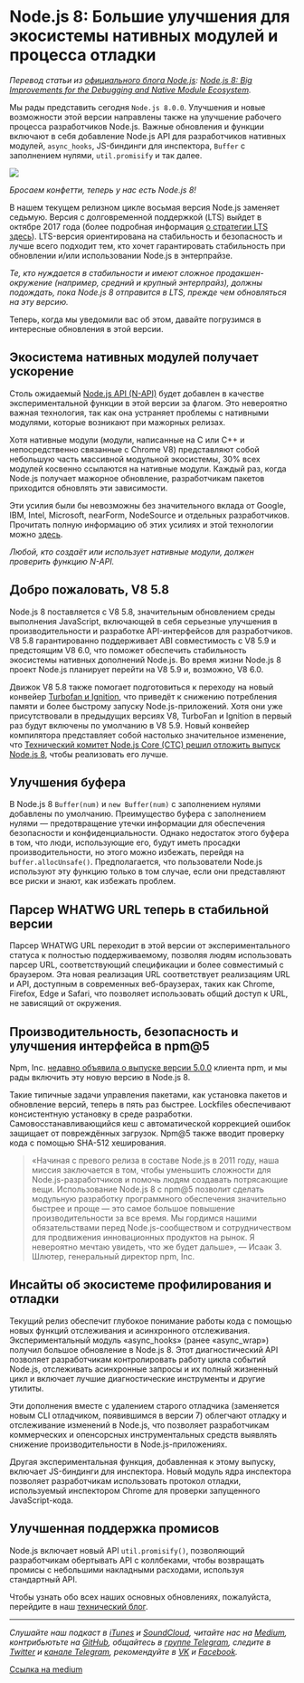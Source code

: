 # Node.js 8: Большие улучшения для экосистемы нативных модулей и процесса отладки
*Перевод статьи из [официального блога Node.js](https://medium.com/@nodejs): [Node.js 8: Big Improvements for the Debugging and Native Module Ecosystem](https://medium.com/@nodejs/node-js-8-big-improvements-for-the-debugging-and-native-module-ecosystem-58454861f2fc).*

Мы рады представить сегодня `Node.js 8.0.0`. Улучшения и новые возможности этой версии направлены также на улучшение рабочего процесса разработчиков Node.js. Важные обновления и функции включают в себя добавление Node.js API для разработчиков нативных модулей, `async_hooks`, JS-биндинги для инспектора, `Buffer` с заполнением нулями, `util.promisify` и так далее.

![](https://cdn-images-1.medium.com/max/1400/1*6-_PzFOl9FRNZPn-LEOi4Q.jpeg)

*Бросаем конфетти, теперь у нас есть Node.js 8!*

В нашем текущем релизном цикле восьмая версия Node.js заменяет седьмую. Версия с долговременной поддержкой (LTS) выйдет в октябре 2017 года (более подробная информация [о стратегии LTS здесь](https://github.com/nodejs/LTS)). LTS-версия ориентирована на стабильность и безопасность и лучше всего подходит тем, кто хочет гарантировать стабильность при обновлении и/или использовании Node.js в энтерпрайзе.

*Те, кто нуждается в стабильности и имеют сложное продакшен-окружение (например, средний и крупный энтерпрайз), должны подождать, пока Node.js 8 отправится в LTS, прежде чем обновляться на эту версию.*

Теперь, когда мы уведомили вас об этом, давайте погрузимся в интересные обновления в этой версии.

## Экосистема нативных модулей получает ускорение
Столь ожидаемый [Node.js API (N-API)](https://medium.com/the-node-js-collection/ibm-intel-microsoft-mozilla-and-nodesource-join-forces-on-node-js-48e21ffb697d) будет добавлен в качестве экспериментальной функции в этой версии за флагом. Это невероятно важная технология, так как она устраняет проблемы с нативными модулями, которые возникают при мажорных релизах.

Хотя нативные модули (модули, написанные на C или C++ и непосредственно связанные с Chrome V8) представляют собой небольшую часть массивной модульной экосистемы, 30% всех модулей косвенно ссылаются на нативные модули. Каждый раз, когда Node.js получает мажорное обновление, разработчикам пакетов приходится обновлять эти зависимости.

Эти усилия были бы невозможны без значительного вклада от Google, IBM, Intel, Microsoft, nearForm, NodeSource и отдельных разработчиков. Прочитать полную информацию об этих усилиях и этой технологии можно [здесь](https://medium.com/@nodejs/n-api-next-generation-node-js-apis-for-native-modules-169af5235b06).

*Любой, кто создаёт или использует нативные модули, должен проверить функцию N-API.*

## Добро пожаловать, V8 5.8
Node.js 8 поставляется с V8 5.8, значительным обновлением среды выполнения JavaScript, включающей в себя серьезные улучшения в производительности и разработке API-интерфейсов для разработчиков. V8 5.8 гарантированно поддерживает ABI совместимость с V8 5.9 и предстоящим V8 6.0, что поможет обеспечить стабильность экосистемы нативных дополнений Node.js. Во время жизни Node.js 8 проект Node.js планирует перейти на V8 5.9 и, возможно, V8 6.0.

Движок V8 5.8 также помогает подготовиться к переходу на новый конвейер [Turbofan и Ignition](https://v8project.blogspot.com/2017/05/launching-ignition-and-turbofan.html), что приведёт к снижению потребления памяти и более быстрому запуску Node.js-приложений. Хотя они уже присутствовали в предыдущих версиях V8, TurboFan и Ignition в первый раз будут включены по умолчанию в V8 5.9. Новый конвейер компилятора представляет собой настолько значительное изменение, что [Технический комитет Node.js Core (CTC) решил отложить выпуск Node.js 8](https://medium.com/the-node-js-collection/node-js-8-0-0-has-been-delayed-and-will-ship-on-or-around-may-30th-cd38ba96980d), чтобы реализовать его лучше.

## Улучшения буфера
В Node.js 8 `Buffer(num)` и `new Buffer(num)` с заполнением нулями добавлены по умолчанию. Преимущество буфера с заполнением нулями — предотвращение утечки информации для обеспечения безопасности и конфиденциальности. Однако недостаток этого буфера в том, что люди, использующие его, будут иметь просадки производительности, но этого можно избежать, перейдя на `buffer.allocUnsafe()`. Предполагается, что пользователи Node.js используют эту функцию только в том случае, если они представляют все риски и знают, как избежать проблем.

## Парсер WHATWG URL теперь в стабильной версии
Парсер WHATWG URL переходит в этой версии от экспериментального статуса к полностью поддерживаемому, позволяя людям использовать парсер URL, соответствующий спецификации и более совместимый с браузером. Эта новая реализация URL соответствует реализациям URL и API, доступным в современных веб-браузерах, таких как Chrome, Firefox, Edge и Safari, что позволяет использовать общий доступ к URL, не зависящий от окружения.

## Производительность, безопасность и улучшения интерфейса в npm@5
Npm, Inc. [недавно объявила о выпуске версии 5.0.0](https://medium.com/npm-inc/npm-5-is-now-latest-d674e9e3b0ec) клиента npm, и мы рады включить эту новую версию в Node.js 8.

Такие типичные задачи управления пакетами, как установка пакетов и обновление версий, теперь в пять раз быстрее. Lockfiles обеспечивают консистентную установку в среде разработки. Самовосстанавливающийся кеш с автоматической коррекцией ошибок защищает от повреждённых загрузок. Npm@5 также вводит проверку кода с помощью SHA-512 хеширования.

> «Начиная с превого релиза в составе Node.js в 2011 году, наша миссия заключается в том, чтобы уменьшить сложности для Node.js-разработчиков и помочь людям создавать потрясающие вещи. Использование Node.js 8 с npm@5 позволит сделать модульную разработку программного обеспечения значительно быстрее и проще — это самое большое повышение производительности за все время. Мы гордимся нашими обязательствами перед Node.js-сообществом и сотрудничеством для продвижения инновационных продуктов на рынок. Я невероятно мечтаю увидеть, что же будет дальше», — Исаак З. Шлютер, генеральный директор npm, Inc.

## Инсайты об экосистеме профилирования и отладки
Текущий релиз обеспечит глубокое понимание работы кода с помощью новых функций отслеживания и асинхронного отслеживания. Экспериментальный модуль «async_hooks» (ранее «async_wrap») получил большое обновление в Node.js 8. Этот диагностический API позволяет разработчикам контролировать работу цикла событий Node.js, отслеживать асинхронные запросы и их полный жизненный цикл и включает лучшие диагностические инструменты и другие утилиты.

Эти дополнения вместе с удалением старого отладчика (заменяется новым CLI отладчиком, появившимся в версии 7) облегчают отладку и отслеживание изменений в Node.js, что позволяет разработчикам коммерческих и опенсорсных инструментальных средств выявлять снижение производительности в Node.js-приложениях.

Другая экспериментальная функция, добавленная к этому выпуску, включает JS-биндинги для инспектора. Новый модуль ядра инспектора позволяет разработчикам использовать протокол отладки, используемый инспектором Chrome для проверки запущенного JavaScript-кода.

## Улучшенная поддержка промисов
Node.js включает новый API `util.promisify()`, позволяющий разработчикам обертывать API с коллбеками, чтобы возвращать промисы с небольшими накладными расходами, используя стандартный API.

Чтобы узнать обо всех наших основных обновлениях, пожалуйста, перейдите в наш [технический блог](https://nodejs.org/en/blog/release/v8.0.0/).

----
*Слушайте наш подкаст в [iTunes](https://itunes.apple.com/ru/podcast/девшахта/id1226773343) и [SoundCloud](https://soundcloud.com/devschacht), читайте нас на [Medium](https://medium.com/devschacht), контрибьютьте на [GitHub](https://github.com/devSchacht), общайтесь в [группе Telegram](https://t.me/devSchacht), следите в [Twitter](https://twitter.com/DevSchacht) и [канале Telegram](https://t.me/devSchachtChannel), рекомендуйте в [VK](https://vk.com/devschacht) и [Facebook](https://www.facebook.com/devSchacht).*

[Ссылка на medium](https://medium.com/devschacht/node-js-8-big-improvements-for-the-debugging-and-native-module-ecosystem-bb42f8eee603)
